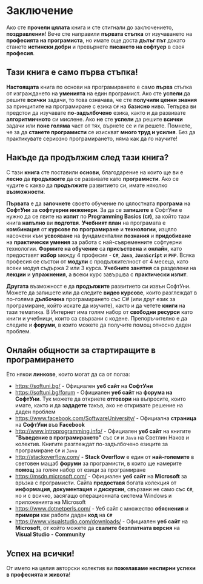 # Заключение

Ако сте **прочели цялата** книга и сте стигнали до заключението, **поздравления**! Вече сте направили **първата стъпка** от изучаването на **професията на програмиста**, но имате още доста **дълъг път** докато станете **истински добри** и превърнете **писането на софтуер** в своя **професия**.


## Тази книга е само първа стъпка!

**Настоящата** книга по основи на програмирането е само **първа** стъпка от изграждането на **уменията** на един програмист. Ако сте **успели** да решите **всички** задачи, то това означава, че сте **получили ценни знания** за принципите на програмиране с езика `C#` на **базисно** ниво. Тепърва ви предстои да изучавате **по-задълбочено** езика, както и да развивате **алгоритмичното** си мислене. Ако **не** сте **успели** да решите **всички** задачи или **поне голяма** част от тях, върнете се и ги решете. Помнете, че за да **станете програмисти** се изискват **много труд и усилия**. Без да практикувате сериозно програмирането, няма как да го научите! 


## Накъде да продължим след тази книга?

С тази **книга** сте поставили **основи**, благодарение на които ще ви е **лесно** да **продължите** да се развивате като **програмисти**. Ако се чудите с какво да **продължите** развитието си, имате няколко **възможности**.

**Първата** е да **започнете** своето обучение по цялостната **програма** на **СофтУни** за **софтуерни инженери**. За да се **запишете** в СофтУни е нужно да се явите на **изпит** по **Programming Basics (`C#`)**, за който тази книга **напълно** ви **подготвя**. **Учебният план** на програмата е **комбинация** от **курсове по програмиране** и **технологии**, изцяло насочени към **усвояване** на фундаментални **познания** и **придобиване** на **практически умения** за работа с най-съвременните софтуерни технологии. **Формите на обучение** са **присъствена** и **онлайн**, като предоставят **избор** между 4 професии - **`C#`**, **`Java`**, **`JavaScript`** и **`PHP`**. Всяка професия се състои от **модули** с продължителност от 4 месеца, като всеки модул съдържа 2 или 3 курса. **Учебните занятия** са разделени на **лекции** и **упражнения**, а всеки курс завършва с **практически изпит**. 

**Другата** възможност е да **продължите** развитието си извън СофтУни. Можете да запишете или да следите **видео курсове**, които разглеждат в по-голяма **дълбочина** програмирането със C# (или друг език за програмиране, който искате да изучите), както и да четете **книги** на тази тематика. В Интернет има голям набор от **свободни ресурси** като книги и учебници, които са свързани с кодене. Препоръчително е да следите и **форуми**, в които можете да получите помощ относно даден проблем.


## Онлайн общности за стартиращите в програмирането

Ето някои **линкове**, които могат да са от полза: 

* https://softuni.bg/ - Официален **уеб сайт** на **СофтУни**
* https://softuni.bg/forum - Официален **уеб сайт** на **форума на СофтУни**. Тук можете да откриете **отговори** на въпросите, които имате, както и да **зададете** такъв, ако не откривате решение на даден проблем
* https://www.facebook.com/SoftwareUniversity/ - Официална **страница** на **СофтУни** във **Facebook**
* http://www.introprogramming.info/ - Официален **уеб сайт** на книгите **"Въведение в програмирането"** със `C#` и `Java` на Светлин Наков и колектив. Книгите разглеждат по-задълбочено езиците за програмиране `C#` и `Java`
* http://stackoverflow.com/ - **Stack Overflow** е един от **най-големите** в световен мащаб **форуми** за програмисти, в които ще намерите **помощ** за голям набор от езици за програмиране
* https://msdn.microsoft.com/ - Официален **уеб сайт** на **Microsoft** за връзка с програмисти. Сайта **предоставя** богата колекция от **информация**, **документация** и **дискусии**, свързани не само със **`C#`**, но и с всичко, засягащо операционната система Windows и приложенията на Microsoft
* https://www.dotnetperls.com/ - Уеб сайт с множество **обяснения** и **примери** как работи даден **код** на **`C#`**
* https://www.visualstudio.com/downloads/ - Официален **уеб сайт** на **Microsoft**, от който можете да **свалите безплатната версия** на **Visual Studio** - **Community**


## Успех на всички!

От името на целия авторски колектив ви **пожелаваме неспирни успехи в професията и живота**!
